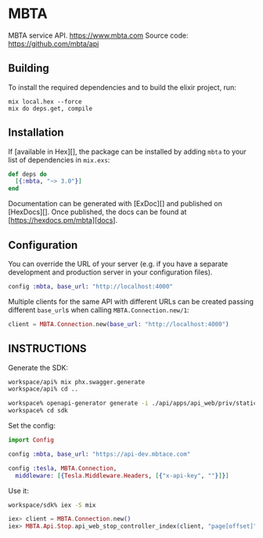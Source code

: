 # MBTA

MBTA service API. https://www.mbta.com Source code: https://github.com/mbta/api

## Building

To install the required dependencies and to build the elixir project, run:

```console
mix local.hex --force
mix do deps.get, compile
```

## Installation

If [available in Hex][], the package can be installed by adding `mbta` to
your list of dependencies in `mix.exs`:

```elixir
def deps do
  [{:mbta, "~> 3.0"}]
end
```

Documentation can be generated with [ExDoc][] and published on [HexDocs][]. Once published, the docs can be found at
[https://hexdocs.pm/mbta][docs].

## Configuration

You can override the URL of your server (e.g. if you have a separate development and production server in your
configuration files).

```elixir
config :mbta, base_url: "http://localhost:4000"
```

Multiple clients for the same API with different URLs can be created passing different `base_url`s when calling
`MBTA.Connection.new/1`:

```elixir
client = MBTA.Connection.new(base_url: "http://localhost:4000")
```

## INSTRUCTIONS

Generate the SDK:

```bash
workspace/api% mix phx.swagger.generate
workspace/api% cd ..

workspace% openapi-generator generate -i ./api/apps/api_web/priv/static/swagger.json -g elixir -o sdk
workspace% cd sdk
```

Set the config:

```elixir
import Config

config :mbta, base_url: "https://api-dev.mbtace.com"

config :tesla, MBTA.Connection,
  middleware: [{Tesla.Middleware.Headers, [{"x-api-key", ""}]}]
```

Use it:

```bash
workspace/sdk% iex -S mix
```
```elixir
iex> client = MBTA.Connection.new()
iex> MBTA.Api.Stop.api_web_stop_controller_index(client, "page[offset]": 1)
```